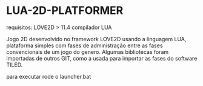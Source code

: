 # LUA-2D-PLATFORMER

requisitos:
LOVE2D > 11.4
compilador LUA

Jogo 2D desenvolvido no framework LOVE2D usando a linguagem LUA, plataforma simples com fases de administração entre as fases convencionais de um jogo do genero. 
Algumas bibliotecas foram importadas de outros GIT, como a usada para importar as fases do software TILED.

para executar rode o launcher.bat
